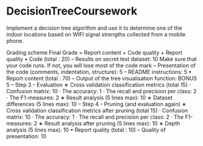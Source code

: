 # DecisionTreeCoursework
Implement a decision tree algorithm and use it to determine one of the indoor locations based on WIFI signal strengths collected from a mobile phone.


Grading scheme
Final Grade = Report content + Code quality + Report quality
• Code (total : 20)
– Results on secret test dataset: 10
Make sure that your code runs. If not, you will lose most of the code mark
– Presentation of the code (comments, indentation, structure): 5
– README instructions: 5
• Report content (total : 70)
– Output of the tree visualisation function: BONUS 5 – Step 3 - Evaluation
∗ Cross validation classification metrics (total 15) · Confusion matrix: 10
· The accuracy: 1
· The recall and precision per class: 2
· The F1-measures: 2
∗ Result analysis (5 lines max): 10
∗ Dataset differences (5 lines max): 10
– Step 4 - Pruning (and evaluation again)
∗ Cross validation classification metrics after pruning (total 15)
· Confusion matrix: 10
· The accuracy: 1
· The recall and precision per class: 2 · The F1-measures: 2
∗ Result analysis after pruning (5 lines max): 10 ∗ Depth analysis (5 lines max): 10
• Report quality (total : 10)
– Quality of presentation: 10 
